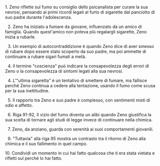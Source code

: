 1.⁠ ⁠Zeno riflette sul fumo su consiglio dello psicanalista per curare la sua nevrosi, pensando ai primi ricordi legati al furto di sigarette dal panciotto di suo padre durante l'adolescenza.

 2.⁠ ⁠Zeno ha iniziato a fumare da giovane, influenzato da un amico di famiglia. Quando quest'amico non poteva più regalargli sigarette, Zeno inizia a rubarle.

 3.⁠ ⁠Un esempio di autocontraddizione è quando Zeno dice di aver smesso di rubare dopo essere stato scoperto da suo padre, ma poi ammette di continuare a rubare sigari fumati a metà.

 4.⁠ ⁠Il termine "coscienza" può indicare la consapevolezza degli errori di Zeno o la consapevolezza di sintomi legati alla sua nevrosi.

 4.⁠ ⁠L'"ultima sigaretta" è un tentativo di smettere di fumare, ma fallisce perché Zeno continua a cedere alla tentazione, usando il fumo come scusa per la sua inettitudine.

 5.⁠ ⁠Il rapporto tra Zeno e suo padre è complesso, con sentimenti misti di odio e affetto.

 6.⁠ Riga 91-92, ⁠Il vizio del fumo diventa un alibi quando Zeno giustifica la sua scelta di tornare agli studi di legge invece di continuare nella chimica.

 7.⁠ ⁠Zeno, da anziano, guarda con serenità ai suoi comportamenti giovanili.

 9.⁠ ⁠"Tuttavia" alla riga 95 mostra un contrasto tra il ritorno di Zeno alla chimica e il suo fallimento in quel campo.

10.⁠ ⁠Condividi un momento in cui hai fatto qualcosa che ti era stata vietata e rifletti sul perché lo hai fatto.